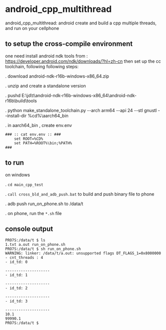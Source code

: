 # android_cpp_multithread
android_cpp_multithread: android create and build a cpp multiple threads, and run on your cellphone

## to setup the cross-compile environment 

one need install android ndk tools from : https://developer.android.com/ndk/downloads/?hl=zh-cn
then set up the cc toolchain, following following steps:

. download android-ndk-r16b-windows-x86_64.zip

. unzip and create a standalone version

. pushd E:\jd\t\android-ndk-r16b-windows-x86_64\android-ndk-r16b\build\tools

. python make_standalone_toolchain.py  --arch arm64 --api 24 --stl gnustl --install-dir %cd%\aarch64_bin

. in aarch64_bin , create env.env

```
### :: cat env.env :: ###
	set ROOT=%CD%
	set PATH=%ROOT%\bin;%PATH%
###
```


## to run 

on windows

. `cd main_cpp_test`

. `call cross_bld_and_adb_push.bat` to build and push binary file to phone

. adb push run_on_phone.sh to /data/t

. on phone, run the `*.sh` file




## console output
```
PRO7S:/data/t $ ls
1.txt a.out run_on_phone.sh
PRO7S:/data/t $ sh run_on_phone.sh
WARNING: linker: /data/t/a.out: unsupported flags DT_FLAGS_1=0x8000000
- cnt_threads : 4
- id_td: 0

--------------------
- id_td: 1

--------------------
- id_td: 2

--------------------
- id_td: 3

--------------------
10.1
99990.1
PRO7S:/data/t $
```

